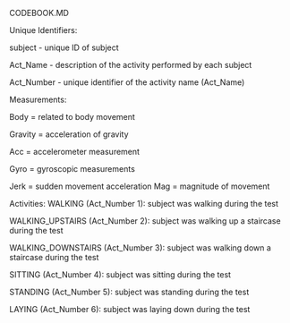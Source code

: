 CODEBOOK.MD

Unique Identifiers:

subject - unique ID of subject

Act_Name - description of the activity performed by each subject

Act_Number - unique identifier of the activity name (Act_Name)

Measurements:

Body = related to body movement

Gravity = acceleration of gravity

Acc = accelerometer measurement

Gyro = gyroscopic measurements

Jerk = sudden movement acceleration
Mag = magnitude of movement


Activities:
WALKING (Act_Number 1): subject was walking during the test

WALKING_UPSTAIRS (Act_Number 2): subject was walking up a staircase during the test

WALKING_DOWNSTAIRS (Act_Number 3): subject was walking down a staircase during the test

SITTING (Act_Number 4): subject was sitting during the test

STANDING (Act_Number 5): subject was standing during the test

LAYING (Act_Number 6): subject was laying down during the test


